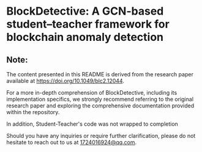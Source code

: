 # BlockDetective: A GCN-based student–teacher framework for blockchain anomaly detection
## Note: 
The content presented in this README is derived from the research paper available at https://doi.org/10.1049/blc2.12044.

For a more in-depth comprehension of BlockDetective, including its implementation specifics, we strongly recommend referring to the original research paper and exploring the comprehensive documentation provided within the repository.

In addition, Student-Teacher's code was not wrapped to completion

Should you have any inquiries or require further clarification, please do not hesitate to reach out to us at 1724016924@qq.com.

